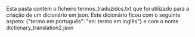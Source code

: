 Esta pasta contém o ficheiro termos_traduzidos.txt que foi utilizado para a criação de um dicionário em json.
Este dicionário ficou com o seguinte aspeto: {"termo em português": "en: termo em inglês"} e com o nome dictionary_translation2.json
